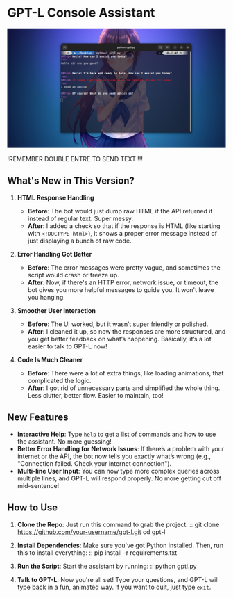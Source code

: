 GPT-L Console Assistant
=======================
![GPTL.py Screenshot](images/image.jpg)


!REMEMBER DOUBLE ENTRE TO SEND TEXT !!!

What's New in This Version?
---------------------------

1. **HTML Response Handling**
   - **Before**: The bot would just dump raw HTML if the API returned it instead of regular text. Super messy.
   - **After**: I added a check so that if the response is HTML (like starting with `<!DOCTYPE html>`), it shows a proper error message instead of just displaying a bunch of raw code.

2. **Error Handling Got Better**
   - **Before**: The error messages were pretty vague, and sometimes the script would crash or freeze up.
   - **After**: Now, if there's an HTTP error, network issue, or timeout, the bot gives you more helpful messages to guide you. It won't leave you hanging.

3. **Smoother User Interaction**
   - **Before**: The UI worked, but it wasn’t super friendly or polished.
   - **After**: I cleaned it up, so now the responses are more structured, and you get better feedback on what’s happening. Basically, it’s a lot easier to talk to GPT-L now!

4. **Code Is Much Cleaner**
   - **Before**: There were a lot of extra things, like loading animations, that complicated the logic.
   - **After**: I got rid of unnecessary parts and simplified the whole thing. Less clutter, better flow. Easier to maintain, too!

New Features
------------

- **Interactive Help**: Type `help` to get a list of commands and how to use the assistant. No more guessing!
- **Better Error Handling for Network Issues**: If there’s a problem with your internet or the API, the bot now tells you exactly what’s wrong (e.g., "Connection failed. Check your internet connection").
- **Multi-line User Input**: You can now type more complex queries across multiple lines, and GPT-L will respond properly. No more getting cut off mid-sentence!

How to Use
-----------

1. **Clone the Repo**:
Just run this command to grab the project:
   ::
git clone https://github.com/your-username/gpt-l.git
   cd gpt-l

2. **Install Dependencies**:
Make sure you've got Python installed. Then, run this to install everything:
   ::
pip install -r requirements.txt

3. **Run the Script**:
   Start the assistant by running:
   ::
python gptl.py

4. **Talk to GPT-L**:
Now you're all set! Type your questions, and GPT-L will type back in a fun, animated way. If you want to quit, just type `exit`.

